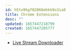 ```yaml
---
id: h5to9kgf02066mhkk9o3ia8
title: Chrome Extensions
desc: ""
updated: 1657447218799
created: 1657447205777
---
```


- [Live Stream Downloader](https://chrome.google.com/webstore/detail/live-stream-downloader/looepbdllpjgdmkpdcdffhdbmpbcfekj)
